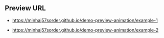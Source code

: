 ## Preview URL

- https://minhaj57sorder.github.io/demo-preview-animation/example-1

- https://minhaj57sorder.github.io/demo-preview-animation/example-2